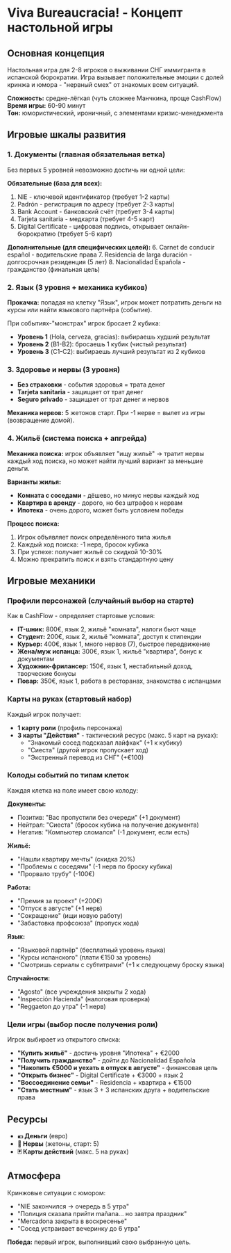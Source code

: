 # Viva Bureaucracia! - Концепт настольной игры

## Основная концепция
Настольная игра для 2-8 игроков о выживании СНГ иммигранта в испанской бюрократии. Игра вызывает положительные эмоции с долей кринжа и юмора - "нервный смех" от знакомых всем ситуаций.

**Сложность:** средне-лёгкая (чуть сложнее Манчкина, проще CashFlow)  
**Время игры:** 60-90 минут  
**Тон:** юмористический, ироничный, с элементами кризис-менеджмента

## Игровые шкалы развития

### 1. Документы (главная обязательная ветка)
Без первых 5 уровней невозможно достичь ни одной цели:

**Обязательные (база для всех):**
1. NIE - ключевой идентификатор (требует 1-2 карты)
2. Padrón - регистрация по адресу (требует 2-3 карты)
3. Bank Account - банковский счёт (требует 3-4 карты)
4. Tarjeta sanitaria - медкарта (требует 4-5 карт)
5. Digital Certificate - цифровая подпись, открывает онлайн-бюрократию (требует 5-6 карт)

**Дополнительные (для специфических целей):**
6. Carnet de conducir español - водительские права 
7. Residencia de larga duración - долгосрочная резиденция (5 лет) 
8. Nacionalidad Española - гражданство (финальная цель)

### 2. Язык (3 уровня + механика кубиков)
**Прокачка:** попадая на клетку "Язык", игрок может потратить деньги на курсы или найти языкового партнёра (событие).

При событиях-"монстрах" игрок бросает 2 кубика:
- **Уровень 1** (Hola, cerveza, gracias): выбираешь худший результат
- **Уровень 2** (B1-B2): бросаешь 1 кубик (чистый результат)
- **Уровень 3** (C1-C2): выбираешь лучший результат из 2 кубиков

### 3. Здоровье и нервы (3 уровня)
- **Без страховки** - события здоровья = трата денег
- **Tarjeta sanitaria** - защищает от трат денег
- **Seguro privado** - защищает от трат денег и нервов

**Механика нервов:** 5 жетонов старт. При -1 нерве = вылет из игры (возвращение домой).

### 4. Жильё (система поиска + апгрейда)
**Механика поиска:** игрок объявляет "ищу жильё" → тратит нервы каждый ход поиска, но может найти лучший вариант за меньшие деньги.

**Варианты жилья:**
- **Комната с соседами** - дёшево, но минус нервы каждый ход
- **Квартира в аренду** - дорого, но без штрафов к нервам  
- **Ипотека** - очень дорого, может быть условием победы

**Процесс поиска:**
1. Игрок объявляет поиск определённого типа жилья
2. Каждый ход поиска: -1 нерв, бросок кубика
3. При успехе: получает жильё со скидкой 10-30%
4. Можно прекратить поиск и взять стандартную цену

## Игровые механики

### Профили персонажей (случайный выбор на старте)
Как в CashFlow - определяет стартовые условия:

- **IT-шник:** 800€, язык 2, жильё "комната", налоги бьют чаще
- **Студент:** 200€, язык 2, жильё "комната", доступ к стипендии
- **Курьер:** 400€, язык 1, много нервов (7), быстрое передвижение
- **Жена/муж испанца:** 300€, язык 1, жильё "квартира", бонус к документам
- **Художник-фрилансер:** 150€, язык 1, нестабильный доход, творческие бонусы
- **Повар:** 350€, язык 1, работа в ресторанах, знакомства с испанцами

### Карты на руках (стартовый набор)
Каждый игрок получает:
- **1 карту роли** (профиль персонажа)
- **3 карты "Действия"** - тактический ресурс (макс. 5 карт на руках):
  - "Знакомый сосед подсказал лайфхак" (+1 к кубику)
  - "Сиеста" (другой игрок пропускает ход)
  - "Экстренный перевод из СНГ" (+€100)

### Колоды событий по типам клеток
Каждая клетка на поле имеет свою колоду:

**Документы:** 
- Позитив: "Вас пропустили без очереди" (+1 документ)
- Нейтрал: "Сиеста" (бросок кубика на получение документа)
- Негатив: "Компьютер сломался" (-1 документ, если есть)

**Жильё:** 
- "Нашли квартиру мечты" (скидка 20%)
- "Проблемы с соседями" (-1 нерв по броску кубика)
- "Прорвало трубу" (-100€)

**Работа:** 
- "Премия за проект" (+200€)
- "Отпуск в августе" (+1 нерв)
- "Сокращение" (ищи новую работу)
- "Забастовка профсоюза" (пропуск хода)

**Язык:**
- "Языковой партнёр" (бесплатный уровень языка)
- "Курсы испанского" (плати €150 за уровень)
- "Смотришь сериалы с субтитрами" (+1 к следующему броску языка)

**Случайности:** 
- "Agosto" (все учреждения закрыты 2 хода)
- "Inspección Hacienda" (налоговая проверка)
- "Reggaeton до утра" (-1 нерв)

### Цели игры (выбор после получения роли)
Игрок выбирает из открытого списка:

- **"Купить жильё"** - достичь уровня "Ипотека" + €2000
- **"Получить гражданство"** - дойти до Nacionalidad Española
- **"Накопить €5000 и уехать в отпуск в августе"** - финансовая цель
- **"Открыть бизнес"** - Digital Certificate + €3000 + язык 2
- **"Воссоединение семьи"** - Residencia + квартира + €1500
- **"Стать местным"** - язык 3 + 3 испанских друга + водительские права

## Ресурсы
- **💶 Деньги** (евро)
- **🤯 Нервы** (жетоны, старт: 5)
- **🃏 Карты действий** (макс. 5 на руках)

## Атмосфера
Кринжовые ситуации с юмором:
- "NIE закончился → очередь в 5 утра"
- "Полиция сказала прийти mañana... но завтра праздник"
- "Mercadona закрыта в воскресенье"
- "Сосед устраивает вечеринку до 6 утра"

**Победа:** первый игрок, выполнивший свою выбранную цель.

